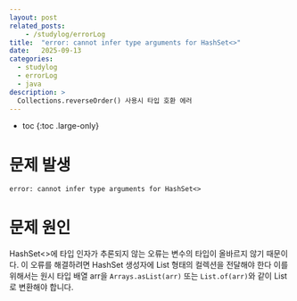 ```yaml
---
layout: post
related_posts:
    - /studylog/errorLog
title:  "error: cannot infer type arguments for HashSet<>"
date:   2025-09-13
categories:
  - studylog
  - errorLog
  - java
description: >
  Collections.reverseOrder() 사용시 타입 호환 에러
---
```

* toc
{:toc .large-only}

# 문제 발생
`error: cannot infer type arguments for HashSet<>`

# 문제 원인
HashSet<>에 타입 인자가 추론되지 않는 오류는 변수의 타입이 올바르지 않기 때문이다. 
이 오류를 해결하려면 HashSet 생성자에 List 형태의 컬렉션을 전달해야 한다 
이를 위해서는 원시 타입 배열 arr을 `Arrays.asList(arr)` 또는 `List.of(arr)`와 같이 List로 변환해야 합니다. 


